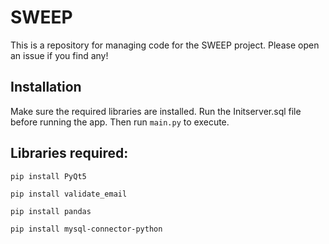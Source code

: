 # SWEEP
This is a repository for managing code for the SWEEP project. Please open an issue if you find any!

## Installation
Make sure the required libraries are installed. 
Run the Initserver.sql file before running the app.
Then run ```main.py``` to execute. 

## Libraries required:
```
pip install PyQt5
```

```
pip install validate_email
```

```
pip install pandas
```

```
pip install mysql-connector-python
```